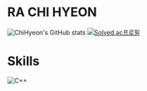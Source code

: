 # RA CHI HYEON

![ChiHyeon's GitHub stats](https://github-readme-stats.vercel.app/api?username=rachihyeon&show_icons=true&theme=radical)
[![Solved.ac프로필](http://mazassumnida.wtf/api/v2/generate_badge?boj=skallook)](https://solved.ac/skallook)

# Skills
![C++](https://img.shields.io/badge/C++-00599C.svg?&style=for-the-badge&logo=C++&logoColor=00599C)


<!--
**rachihyeon/rachihyeon** is a ✨ _special_ ✨ repository because its `README.md` (this file) appears on your GitHub profile.

Here are some ideas to get you started:

- 🔭 I’m currently working on ...
- 🌱 I’m currently learning ...
- 👯 I’m looking to collaborate on ...
- 🤔 I’m looking for help with ...
- 💬 Ask me about ...
- 📫 How to reach me: ...
- 😄 Pronouns: ...
- ⚡ Fun fact: ...
-->
